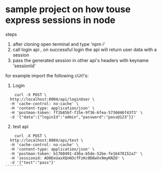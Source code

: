 # sample project on how touse express sessions in node

steps
1) after cloning open terminal and type 'npm i'
2) call login api , on successful login the api will return user data with a session
3) pass the generated session in other api's headers with keyname 'sessionId'

for example import the following cUrl's:

1) Login 
`````````
    curl -X POST \
  http://localhost:8004/api/loginUser \
  -H 'cache-control: no-cache' \
  -H 'content-type: application/json' \
  -H 'postman-token: ff2b85bf-f15e-9f36-6fea-5736046f43f3' \
  -d '{"data":{"loginId":"admin","password":"pass@123"}}'
`````````



2) test api
````````````
    curl -X POST \
  http://localhost:8004/api/test \
  -H 'cache-control: no-cache' \
  -H 'content-type: application/json' \
  -H 'postman-token: b1760491-d36a-b5de-52be-fe16478152a7' \
  -H 'sessionid: AO0DxUasXQnN3cfFzKc0D8wVx9myKNZO' \
  -d '{"test":"pass"}'
````````